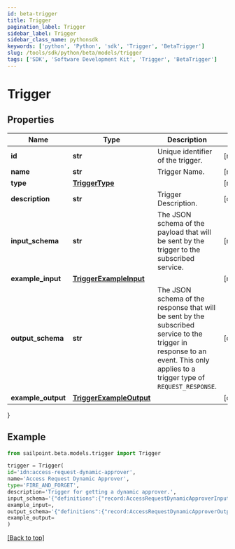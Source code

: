 ```yaml
---
id: beta-trigger
title: Trigger
pagination_label: Trigger
sidebar_label: Trigger
sidebar_class_name: pythonsdk
keywords: ['python', 'Python', 'sdk', 'Trigger', 'BetaTrigger']
slug: /tools/sdk/python/beta/models/trigger
tags: ['SDK', 'Software Development Kit', 'Trigger', 'BetaTrigger']
---
```


# Trigger

## Properties

| Name | Type | Description | Notes |
| --- | --- | --- | --- |
| **id** | **str** | Unique identifier of the trigger. | [required] |
| **name** | **str** | Trigger Name. | [required] |
| **type** | [**TriggerType**](trigger-type) |  | [required] |
| **description** | **str** | Trigger Description. | [optional] |
| **input_schema** | **str** | The JSON schema of the payload that will be sent by the trigger to the subscribed service. | [required] |
| **example_input** | [**TriggerExampleInput**](trigger-example-input) |  | [required] |
| **output_schema** | **str** | The JSON schema of the response that will be sent by the subscribed service to the trigger in response to an event. This only applies to a trigger type of `REQUEST_RESPONSE`. | [optional] |
| **example_output** | [**TriggerExampleOutput**](trigger-example-output) |  | [optional] |

}

## Example

```python
from sailpoint.beta.models.trigger import Trigger

trigger = Trigger(
id='idn:access-request-dynamic-approver',
name='Access Request Dynamic Approver',
type='FIRE_AND_FORGET',
description='Trigger for getting a dynamic approver.',
input_schema='{"definitions":{"record:AccessRequestDynamicApproverInput":{"type":"object","required":["accessRequestId","requestedFor","requestedItems","requestedBy"],"additionalProperties":true,"properties":{"accessRequestId":{"type":"string"},"requestedFor":{"$ref":"#/definitions/record:requestedForIdentityRef"},"requestedItems":{"type":"array","items":{"$ref":"#/definitions/record:requestedObjectRef"}},"requestedBy":{"$ref":"#/definitions/record:requestedByIdentityRef"}}},"record:requestedForIdentityRef":{"type":"object","required":["id","name","type"],"additionalProperties":true,"properties":{"id":{"type":"string"},"name":{"type":"string"},"type":{"type":"string"}}},"record:requestedObjectRef":{"type":"object","optional":["description","comment"],"required":["id","name","type","operation"],"additionalProperties":true,"properties":{"id":{"type":"string"},"name":{"type":"string"},"description":{"oneOf":[{"type":"null"},{"type":"string"}]},"type":{"type":"string"},"operation":{"type":"string"},"comment":{"oneOf":[{"type":"null"},{"type":"string"}]}}},"record:requestedByIdentityRef":{"type":"object","required":["type","id","name"],"additionalProperties":true,"properties":{"type":{"type":"string"},"id":{"type":"string"},"name":{"type":"string"}}}},"$ref":"#/definitions/record:AccessRequestDynamicApproverInput"}',
example_input=,
output_schema='{"definitions":{"record:AccessRequestDynamicApproverOutput":{"type":["null","object"],"required":["id","name","type"],"additionalProperties":true,"properties":{"id":{"type":"string"},"name":{"type":"string"},"type":{"type":"string"}}}},"$ref":"#/definitions/record:AccessRequestDynamicApproverOutput"}',
example_output=
)

```

[[Back to top]](#)
